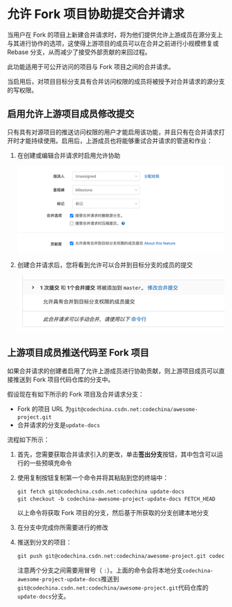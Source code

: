 # 允许 Fork 项目协助提交合并请求[](#允许Fork项目协助提交合并请求 "Permalink")

当用户在 Fork 的项目上新建合并请求时，将为他们提供允许上游成员在源分支上与其进行协作的选项，这使得上游项目的成员可以在合并之前进行小规模修复或 Rebase 分支，从而减少了接受外部贡献的来回过程。

此功能适用于可公开访问的项目与 Fork 项目之间的合并请求。

当启用后，对项目目标分支具有合并访问权限的成员将被授予对合并请求的源分支的写权限。

## 启用允许上游项目成员修改提交[](#enabling-commit-edits-from-upstream-members "Permalink")

只有具有对源项目的推送访问权限的用户才能启用该功能，并且只有在合并请求打开时才能持续使用。启用后，上游成员也将能够重试合并请求的管道和作业：

1.  在创建或编辑合并请求时启用允许协助

    [![Enable contribution](/docs/img/allow_collaboration.png)](/docs/img/allow_collaboration.png)

2.  创建合并请求后，您将看到允许可以合并到目标分支的成员的提交

    [![Check that contribution is enabled](/docs/img/allow_collaboration_after_save.png)](/docs/img/allow_collaboration_after_save.png)

## 上游项目成员推送代码至 Fork 项目[](#pushing-to-the-fork-as-the-upstream-member "Permalink")

如果合并请求的创建者启用了允许上游成员进行协助贡献，则上游项目成员可以直接推送到 Fork 项目代码仓库的分支中。

假设现在有如下所示的 Fork 项目及合并请求分支：

*   Fork 的项目 URL 为`git@codechina.csdn.net:codechina/awesome-project.git`
*   合并请求的分支是`update-docs`

流程如下所示：

1.  首先，您需要获取合并请求引入的更改，单击**签出分支**按钮，其中包含可以运行的一些预填充命令
2.  使用复制按钮复制第一个命令并将其粘贴到您的终端中：

    ```markdown
    git fetch git@codechina.csdn.net:codechina update-docs
    git checkout -b codechina-awesome-project-update-docs FETCH_HEAD 
    ```
    以上命令将获取 Fork 项目的分支，然后基于所获取的分支创建本地分支

3.  在分支中完成你所需要进行的修改
4.  推送到分叉的项目：

    ```markdown
    git push git@codechina.csdn.net:codechina/awesome-project.git codechina-awesome-project-update-docs:update-docs 
    ```

    注意两个分支之间需要用冒号（ `:`）。上面的命令会将本地分支`codechina-awesome-project-update-docs`推送到`git@codechina.csdn.net:codechina/awesome-project.git`代码仓库的`update-docs`分支。